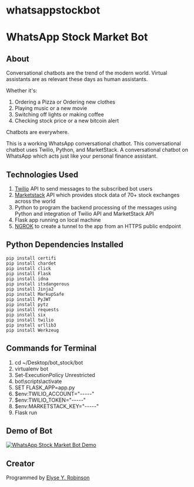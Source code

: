 # whatsappstockbot
# WhatsApp Stock Market Bot

## About
Conversational chatbots are the trend of the modern world. Virtual assistants are as relevant these days as human assistants.

Whether it's: 
1. Ordering a Pizza or Ordering new clothes
2. Playing music or a new movie
3. Switching off lights or making coffee
4. Checking stock price or a new bitcoin alert

Chatbots are everywhere. 

This is a working WhatsApp conversational chatbot. This conversational chatbot uses Twilio, Python, and MarketStack. A conversational chatbot on WhatsApp which acts just like your personal finance assistant.

## Technologies Used
1. [Twilio](https://twilio.com) API to send messages to the subscribed bot users
2. [Marketstack](https://marketstack.com/) API which provides stock data of 70+ stock exchanges across the world
3. Python to program the backend processing of the messages using Python and integration of Twilio API and MarketStack API
4. Flask app running on local machine
5. [NGROK](https://ngrok.com/) to create a tunnel to the app from an HTTPS public endpoint

## Python Dependencies Installed
```
pip install certifi
pip install chardet
pip install click
pip install Flask
pip install idna
pip install itsdangerous
pip install Jinja2
pip install MarkupSafe
pip install PyJWT
pip install pytz
pip install requests
pip install six
pip install twilio
pip install urllib3
pip install Werkzeug
```

## Commands for Terminal
1. cd ~/Desktop/bot_stock/bot
2. virtualenv bot
3. Set-ExecutionPolicy Unrestricted
4. bot\scripts\activate
5. SET FLASK_APP=app.py
6. $env:TWILIO_ACCOUNT="-----"
7. $env:TWILIO_TOKEN="-----"
8. $env:MARKETSTACK_KEY="-----"
9. Flask run

## Demo of Bot
[![WhatsApp Stock Market Bot Demo](http://github.com/elyserobinson/whatsapp.png)](https://player.vimeo.com/video/484215201 "WhatsApp Stock Market Bot")

## Creator
Programmed by [Elyse Y. Robinson](https://newsin.it)
